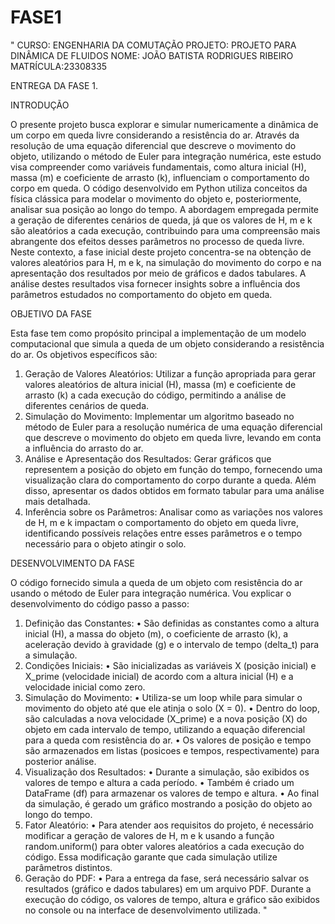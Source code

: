 # FASE1
" CURSO: ENGENHARIA DA COMUTAÇÃO 
 PROJETO: PROJETO PARA DINÂMICA DE FLUIDOS
 NOME: JOÃO BATISTA RODRIGUES RIBEIRO
 MATRÍCULA:23308335

ENTREGA DA FASE 1.



INTRODUÇÃO

O presente projeto busca explorar e simular numericamente a dinâmica de um corpo em queda livre considerando a resistência do ar. Através da resolução de uma equação diferencial que descreve o movimento do objeto, utilizando o método de Euler para integração numérica, este estudo visa compreender como variáveis fundamentais, como altura inicial (H), massa (m) e coeficiente de arrasto (k), influenciam o comportamento do corpo em queda.
O código desenvolvido em Python utiliza conceitos da física clássica para modelar o movimento do objeto e, posteriormente, analisar sua posição ao longo do tempo. A abordagem empregada permite a geração de diferentes cenários de queda, já que os valores de H, m e k são aleatórios a cada execução, contribuindo para uma compreensão mais abrangente dos efeitos desses parâmetros no processo de queda livre.
Neste contexto, a fase inicial deste projeto concentra-se na obtenção de valores aleatórios para H, m e k, na simulação do movimento do corpo e na apresentação dos resultados por meio de gráficos e dados tabulares. A análise destes resultados visa fornecer insights sobre a influência dos parâmetros estudados no comportamento do objeto em queda.


OBJETIVO DA FASE

Esta fase tem como propósito principal a implementação de um modelo computacional que simula a queda de um objeto considerando a resistência do ar. Os objetivos específicos são:

1.	Geração de Valores Aleatórios: Utilizar a função apropriada para gerar valores aleatórios de altura inicial (H), massa (m) e coeficiente de arrasto (k) a cada execução do código, permitindo a análise de diferentes cenários de queda.
2.	Simulação do Movimento: Implementar um algoritmo baseado no método de Euler para a resolução numérica de uma equação diferencial que descreve o movimento do objeto em queda livre, levando em conta a influência do arrasto do ar.
3.	Análise e Apresentação dos Resultados: Gerar gráficos que representem a posição do objeto em função do tempo, fornecendo uma visualização clara do comportamento do corpo durante a queda. Além disso, apresentar os dados obtidos em formato tabular para uma análise mais detalhada.
4.	Inferência sobre os Parâmetros: Analisar como as variações nos valores de H, m e k impactam o comportamento do objeto em queda livre, identificando possíveis relações entre esses parâmetros e o tempo necessário para o objeto atingir o solo.






DESENVOLVIMENTO DA FASE

O código fornecido simula a queda de um objeto com resistência do ar usando o método de Euler para integração numérica. Vou explicar o desenvolvimento do código passo a passo:

1.	Definição das Constantes:
•	São definidas as constantes como a altura inicial (H), a massa do objeto (m), o coeficiente de arrasto (k), a aceleração devido à gravidade (g) e o intervalo de tempo (delta_t) para a simulação.
2.	Condições Iniciais:
•	São inicializadas as variáveis X (posição inicial) e X_prime (velocidade inicial) de acordo com a altura inicial (H) e a velocidade inicial como zero.
3.	Simulação do Movimento:
•	Utiliza-se um loop while para simular o movimento do objeto até que ele atinja o solo (X = 0).
•	Dentro do loop, são calculadas a nova velocidade (X_prime) e a nova posição (X) do objeto em cada intervalo de tempo, utilizando a equação diferencial para a queda com resistência do ar.
•	Os valores de posição e tempo são armazenados em listas (posicoes e tempos, respectivamente) para posterior análise.
4.	Visualização dos Resultados:
•	Durante a simulação, são exibidos os valores de tempo e altura a cada período.
•	Também é criado um DataFrame (df) para armazenar os valores de tempo e altura.
•	Ao final da simulação, é gerado um gráfico mostrando a posição do objeto ao longo do tempo.
5.	Fator Aleatório:
•	Para atender aos requisitos do projeto, é necessário modificar a geração de valores de H, m e k usando a função random.uniform() para obter valores aleatórios a cada execução do código. Essa modificação garante que cada simulação utilize parâmetros distintos.
6.	Geração do PDF:
•	Para a entrega da fase, será necessário salvar os resultados (gráfico e dados tabulares) em um arquivo PDF.
Durante a execução do código, os valores de tempo, altura e gráfico são exibidos no console ou na interface de desenvolvimento utilizada.
"
